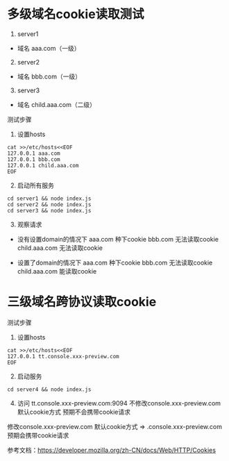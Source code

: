 # 多级域名cookie读取测试

1. server1
  - 域名 aaa.com（一级）
2. server2
  - 域名 bbb.com（一级）
3. server3
  - 域名 child.aaa.com（二级）

测试步骤
1. 设置hosts
```shell
cat >>/etc/hosts<<EOF
127.0.0.1 aaa.com
127.0.0.1 bbb.com
127.0.0.1 child.aaa.com
EOF
```
2. 启动所有服务
```shell
cd server1 && node index.js
cd server2 && node index.js
cd server3 && node index.js
```
3. 观察请求
- 没有设置domain的情况下
aaa.com 种下cookie
bbb.com 无法读取cookie
child.aaa.com 无法读取cookie

- 设置了domain的情况下
aaa.com 种下cookie
bbb.com 无法读取cookie
child.aaa.com 能读取cookie


# 三级域名跨协议读取cookie

测试步骤
1. 设置hosts
```shell
cat >>/etc/hosts<<EOF
127.0.0.1 tt.console.xxx-preview.com
EOF
```
2. 启动服务
```shell
cd server4 && node index.js
```
4. 访问 tt.console.xxx-preview.com:9094
不修改console.xxx-preview.com 默认cookie方式
预期不会携带cookie请求

修改console.xxx-preview.com 默认cookie方式 => .console.xxx-preview.com
预期会携带cookie请求


参考文档：https://developer.mozilla.org/zh-CN/docs/Web/HTTP/Cookies